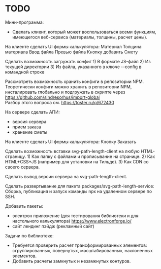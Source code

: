 TODO
====

Мини-программа:
- Сделать клиент, который может воспользоваться всеми функциям, имеющегося веб-сервиса (материалы, толщины, расчет цены).

На клиенте сделать UI формы калькулятора:
Материал
Толщина материала
Ввод файла
Превью файла
Кнопку добавить
Смету

Сделать возможность загружать конфиг
    1) В формате JS-файл 
    2) Из текущей директории
    3) Из файла, указанного в ключе --config в командной строке

Рассмотреть возможность хранить конфиги в репозитории NPM.
Теоретически конфиги можно хранить в репозитории NPM, инсталировать глобально и подгружать
в скрипте через https://github.com/sindresorhus/import-global  
Разбор этого вопроса см. https://toster.ru/q/672430

На сервере сделать АПИ:
- версия сервера
- прием заказа
- хранение сметы

На клиенте сделать UI формы калькулятора:
Кнопку Заказать

Сделать возможность вставки svg-path-length-client на любую HTML-страницу.
    1) Как папку с файлами и прописывание на странице.
    2) Как HTML+CSS+JS (например для установки на Тильде).
    3) Как CDN со своего сервера.

Сделать вывод версии сервера на svg-path-length-client.

Сделать развертывание для пакета packages/svg-path-length-service:
    Сборка, публикация и запуск команды npx на удаленном сервере по SSH.

Добавить пакеты:
- электрон приложение (для тестирования библиотеки и для настольного калькулятора) https://www.electronforge.io/
- сайт лендинг пэйдж (рекламный сайт)

Задачи по библиотеке:
- Требуется проверить расчет трансформированных элементов: сгруппированных, повернутых, масштабированных, наклоненных элементов.
- Добавить расчеты замкнутых и незамкнутых контуров.
